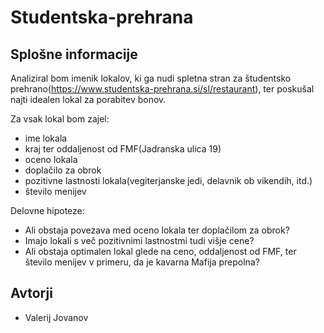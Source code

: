 # Studentska-prehrana
## Splošne informacije
Analiziral bom imenik lokalov, ki ga nudi spletna stran za študentsko prehrano(https://www.studentska-prehrana.si/sl/restaurant), ter poskušal najti idealen lokal za porabitev bonov.

Za vsak lokal bom zajel:
* ime lokala
* kraj ter oddaljenost od FMF(Jadranska ulica 19)
* oceno lokala
* doplačilo za obrok
* pozitivne lastnosti lokala(vegiterjanske jedi, delavnik ob vikendih, itd.)
* število menijev

Delovne hipoteze:
* Ali obstaja povezava med oceno lokala ter doplačilom za obrok?
* Imajo lokali s več pozitivnimi lastnostmi tudi višje cene?
* Ali obstaja optimalen lokal glede na ceno, oddaljenost od FMF, ter število menijev v primeru, da je kavarna Mafija prepolna?

## Avtorji
* Valerij Jovanov